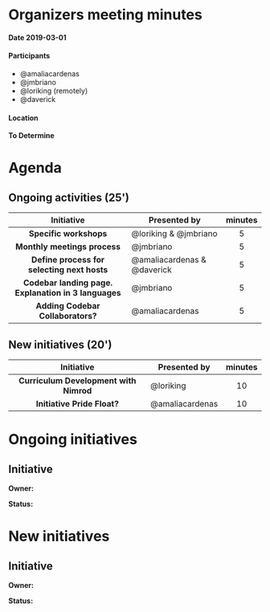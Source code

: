# Organizers meeting minutes

#### Date  2019-03-01

#### Participants

* @amaliacardenas
* @jmbriano
* @loriking (remotely)
* @daverick

#### Location

**To Determine**

# Agenda

## Ongoing activities (25')

|**Initiative**| Presented by |minutes|
|:------------:|--------------|:--:|
|**Specific workshops**|@loriking & @jmbriano|5|
|**Monthly meetings process**|@jmbriano|5|
|**Define process for selecting next hosts**|@amaliacardenas & @daverick|5|
|**Codebar landing page. Explanation in 3 languages**|@jmbriano|5|
|**Adding Codebar Collaborators?**|@amaliacardenas|5|

## New initiatives (20')

|**Initiative**| Presented by |minutes|
|:------------:|--------------|:--:|
|**Curriculum Development with Nimrod**|@loriking|10|
|**Initiative Pride Float?**|@amaliacardenas|10|

# Ongoing initiatives

## Initiative

**Owner:**

**Status:**

# New initiatives

## Initiative

**Owner:**

**Status:**
